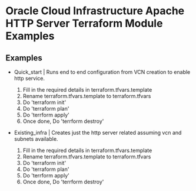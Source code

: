 # Oracle Cloud Infrastructure Apache HTTP Server Terraform Module Examples

## Examples
* Quick_start | Runs end to end configuration from VCN creation to enable http service.
  1. Fill in the required details in terraform.tfvars.template
  2. Rename terraform.tfvars.template to terraform.tfvars
  3. Do 'terraform init'
  4. Do 'terraform plan'
  5. Do 'terrform apply'
  6. Once done, Do 'terrform destroy'

* Existing_infra | Creates just the http server related assuming vcn and subnets available.
  1. Fill in the required details in terraform.tfvars.template
  2. Rename terraform.tfvars.template to terraform.tfvars
  3. Do 'terraform init'
  4. Do 'terraform plan'
  5. Do 'terrform apply'
  6. Once done, Do 'terrform destroy'
 


